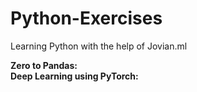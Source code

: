 # Python-Exercises
Learning Python with the help of Jovian.ml

**Zero to Pandas:**  
**Deep Learning using PyTorch:** 
